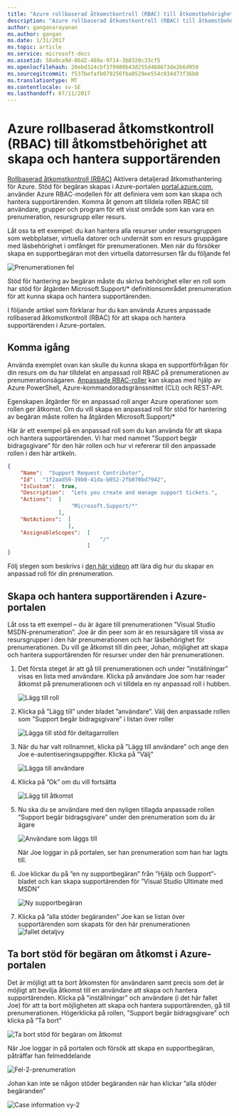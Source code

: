 ```yaml
---
title: "Azure rollbaserad åtkomstkontroll (RBAC) till åtkomstbehörighet att skapa och hantera supportärenden | Microsoft Docs"
description: "Azure rollbaserad åtkomstkontroll (RBAC) till åtkomstbehörighet att skapa och hantera supportärenden"
author: ganganarayanan
ms.author: gangan
ms.date: 1/31/2017
ms.topic: article
ms.service: microsoft-docs
ms.assetid: 58a0ca9d-86d2-469a-9714-3b8320c33cf5
ms.openlocfilehash: 20ebd324cbf379980b43d255d468673de2b6d950
ms.sourcegitcommit: f537befafb079256fba0529ee554c034d73f36b0
ms.translationtype: MT
ms.contentlocale: sv-SE
ms.lasthandoff: 07/11/2017
---
```

# <a name="azure-role-based-access-control-rbac-to-control-access-rights-to-create-and-manage-support-requests"></a>Azure rollbaserad åtkomstkontroll (RBAC) till åtkomstbehörighet att skapa och hantera supportärenden

[Rollbaserad åtkomstkontroll (RBAC)](https://docs.microsoft.com/azure/active-directory/role-based-access-control-what-is) Aktivera detaljerad åtkomsthantering för Azure.
Stöd för begäran skapas i Azure-portalen [portal.azure.com](https://portal.azure.com), använder Azure RBAC-modellen för att definiera vem som kan skapa och hantera supportärenden.
Komma åt genom att tilldela rollen RBAC till användare, grupper och program för ett visst område som kan vara en prenumeration, resursgrupp eller resurs.

Låt oss ta ett exempel: du kan hantera alla resurser under resursgruppen som webbplatser, virtuella datorer och undernät som en resurs gruppägare med läsbehörighet i omfånget för prenumerationen.
Men när du försöker skapa en supportbegäran mot den virtuella datorresursen får du följande fel

![Prenumerationen fel](./media/create-manage-support-requests-using-access-control/subscription-error.png)

Stöd för hantering av begäran måste du skriva behörighet eller en roll som har stöd för åtgärden Microsoft.Support/* definitionsområdet prenumeration för att kunna skapa och hantera supportärenden.

I följande artikel som förklarar hur du kan använda Azures anpassade rollbaserad åtkomstkontroll (RBAC) för att skapa och hantera supportärenden i Azure-portalen.

## <a name="getting-started"></a>Komma igång

Använda exemplet ovan kan skulle du kunna skapa en supportförfrågan för din resurs om du har tilldelat en anpassad roll RBAC på prenumerationen av prenumerationsägaren.
[Anpassade RBAC-roller](https://azure.microsoft.com/documentation/articles/role-based-access-control-custom-roles/) kan skapas med hjälp av Azure PowerShell, Azure-kommandoradsgränssnittet (CLI) och REST-API.

Egenskapen åtgärder för en anpassad roll anger Azure operationer som rollen ger åtkomst.
Om du vill skapa en anpassad roll för stöd för hantering av begäran måste rollen ha åtgärden Microsoft.Support/*

Här är ett exempel på en anpassad roll som du kan använda för att skapa och hantera supportärenden.
Vi har med namnet ”Support begär bidragsgivare” för den här rollen och hur vi refererar till den anpassade rollen i den här artikeln.

``` Json
{
    "Name":  "Support Request Contributor",
    "Id":  "1f2aad59-39b0-41da-b052-2fb070bd7942",
    "IsCustom":  true,
    "Description":  "Lets you create and manage support tickets.",
    "Actions":  [
                    "Microsoft.Support/*"
                ],
    "NotActions":  [
                   ],
    "AssignableScopes":  [
                             "/"
                         ]
}
```

Följ stegen som beskrivs i [den här videon](https://www.youtube.com/watch?v=-PaBaDmfwKI) att lära dig hur du skapar en anpassad roll för din prenumeration.

## <a name="create-and-manage-support-requests-in-the-azure-portal"></a>Skapa och hantera supportärenden i Azure-portalen

Låt oss ta ett exempel – du är ägare till prenumerationen ”Visual Studio MSDN-prenumeration”.
Joe är din peer som är en resursägare till vissa av resursgrupper i den här prenumerationen och har läsbehörighet för prenumerationen.
Du vill ge åtkomst till din peer, Johan, möjlighet att skapa och hantera supportärenden för resurser under den här prenumerationen.

1. Det första steget är att gå till prenumerationen och under ”inställningar” visas en lista med användare. Klicka på användare Joe som har reader åtkomst på prenumerationen och vi tilldela en ny anpassad roll i hubben.

    ![Lägg till roll](./media/create-manage-support-requests-using-access-control/add-role.png)

2. Klicka på ”Lägg till” under bladet ”användare”. Välj den anpassade rollen som ”Support begär bidragsgivare” i listan över roller

    ![Lägga till stöd för deltagarrollen](./media/create-manage-support-requests-using-access-control/add-support-contributor-role.png)

3. När du har valt rollnamnet, klicka på ”Lägg till användare” och ange den Joe e-autentiseringsuppgifter. Klicka på ”Välj”

    ![Lägga till användare](./media/create-manage-support-requests-using-access-control/add-users.png)

4. Klicka på ”Ok” om du vill fortsätta

    ![Lägg till åtkomst](./media/create-manage-support-requests-using-access-control/add-access.png)

5. Nu ska du se användare med den nyligen tillagda anpassade rollen ”Support begär bidragsgivare” under den prenumeration som du är ägare

    ![Användare som läggs till](./media/create-manage-support-requests-using-access-control/user-added.png)

    När Joe loggar in på portalen, ser han prenumeration som han har lagts till.

7. Joe klickar du på ”en ny supportbegäran” från ”Hjälp och Support”-bladet och kan skapa supportärenden för ”Visual Studio Ultimate med MSDN”

    ![Ny supportbegäran](./media/create-manage-support-requests-using-access-control/new-support-request.png)

8. Klicka på ”alla stöder begäranden” Joe kan se listan över supportärenden som skapats för den här prenumerationen ![fallet detaljvy](./media/create-manage-support-requests-using-access-control/case-details-view.png)

## <a name="remove-support-request-access-in-the-azure-portal"></a>Ta bort stöd för begäran om åtkomst i Azure-portalen

Det är möjligt att ta bort åtkomsten för användaren samt precis som det är möjligt att bevilja åtkomst till en användare att skapa och hantera supportärenden.
Klicka på ”inställningar” och användare (i det här fallet Joe) för att ta bort möjligheten att skapa och hantera supportärenden, gå till prenumerationen.
Högerklicka på rollen, ”Support begär bidragsgivare” och klicka på ”Ta bort”

![Ta bort stöd för begäran om åtkomst](./media/create-manage-support-requests-using-access-control/remove-support-request-access.png)

När Joe loggar in på portalen och försök att skapa en supportbegäran, påträffar han felmeddelande

![Fel-2-prenumeration](./media/create-manage-support-requests-using-access-control/subscription-error-2.png)

Johan kan inte se någon stöder begäranden när han klickar ”alla stöder begäranden”

![Case information vy-2](./media/create-manage-support-requests-using-access-control/case-details-view-2.png)
